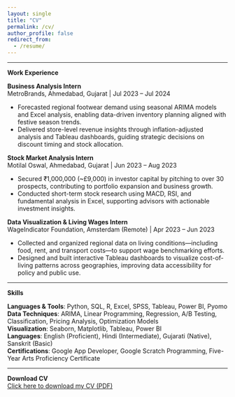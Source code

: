 ```yaml
---
layout: single
title: "CV"
permalink: /cv/
author_profile: false
redirect_from:
  - /resume/
---
```


---
**Work Experience**

**Business Analysis Intern**                                                                                                                                                                                                                                                 
MetroBrands, Ahmedabad, Gujarat | Jul 2023 – Jul 2024

- Forecasted regional footwear demand using seasonal ARIMA models and Excel analysis, enabling data-driven inventory planning aligned with festive season trends.
- Delivered store-level revenue insights through inflation-adjusted analysis and Tableau dashboards, guiding strategic decisions on discount timing and stock allocation.

**Stock Market Analysis Intern**                                                                                                                                                                                                                                              
Motilal Oswal, Ahmedabad, Gujarat | Jun 2023 – Aug 2023

- Secured ₹1,000,000 (~£9,000) in investor capital by pitching to over 30 prospects, contributing to portfolio expansion and business growth.
- Conducted short-term stock research using MACD, RSI, and fundamental analysis in Excel, supporting advisors with actionable investment insights.

**Data Visualization & Living Wages Intern**                                                                                                                                                                                                                                  
WageIndicator Foundation, Amsterdam (Remote) | Apr 2023 – Jun 2023

- Collected and organized regional data on living conditions—including food, rent, and transport costs—to support wage benchmarking efforts.
- Designed and built interactive Tableau dashboards to visualize cost-of-living patterns across geographies, improving data accessibility for policy and public use.

---

**Skills**      

**Languages & Tools**: Python, SQL, R, Excel, SPSS, Tableau, Power BI, Pyomo                                                                                                                                                                                               
                                                                                                                                                                                                                                                                     **Data Techniques**: ARIMA, Linear Programming, Regression, A/B Testing, Classification, Pricing Analysis, Optimization Models                                                                                                                                             
                                                                                                                                                                                                                                                                       **Visualization**: Seaborn, Matplotlib, Tableau, Power BI                                                                                                                                                                                                                  
                                                                                                                                                                                                                                                                        **Languages**: English (Proficient), Hindi (Intermediate), Gujarati (Native), Sanskrit (Basic)                                                                                                                                                                             
                                                                                                                                                                                                                                                                    **Certifications**: Google App Developer, Google Scratch Programming, Five-Year Arts Proficiency Certificate                                                                                                                                                               

---

**Download CV**                                                                                                                                                                                                                                                              
[Click here to download my CV (PDF)](/Rishika_Agarwal_CV.pdf)
